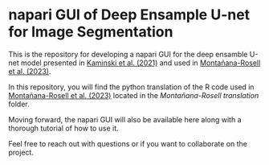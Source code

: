 # napari GUI of Deep Ensample U-net for Image Segmentation 
This is the repository for developing a napari GUI for the deep ensamble U-net model presented in [Kaminski et al. (2021)](https://openreview.net/forum?id=PLSdnHPx-W6) and used in [Montañana-Rosell et al. (2023)](https://pubmed.ncbi.nlm.nih.gov/38820149/).

In this repository, you will find the python translation of the R code used in [Montañana-Rosell et al. (2023)](https://pubmed.ncbi.nlm.nih.gov/38820149/) located in the *Montañana-Rosell translation* folder.

Moving forward, the napari GUI will also be available here along with a thorough tutorial of how to use it.

Feel free to reach out with questions or if you want to collaborate on the project.
